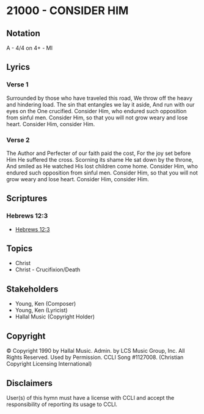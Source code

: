 # 21000 - CONSIDER HIM

## Notation

A - 4/4 on 4+ - MI

## Lyrics

### Verse 1

Surrounded by those who have traveled this road, We throw off the heavy and hindering load. The sin that entangles we lay it aside, And run with our eyes on the One crucified. Consider Him, who endured such opposition from sinful men. Consider Him, so that you will not grow weary and lose heart. Consider Him, consider Him.

### Verse 2

The Author and Perfecter of our faith paid the cost, For the joy set before Him He suffered the cross. Scorning its shame He sat down by the throne, And smiled as He watched His lost children come home. Consider Him, who endured such opposition from sinful men. Consider Him, so that you will not grow weary and lose heart. Consider Him, consider Him.


## Scriptures

### Hebrews 12:3

- [Hebrews 12:3](https://www.biblegateway.com/passage/?search=Hebrews%2012%3A3)


## Topics

- Christ
- Christ - Crucifixion/Death

## Stakeholders

- Young, Ken (Composer)
- Young, Ken (Lyricist)
- Hallal Music (Copyright Holder)

## Copyright

© Copyright 1990 by Hallal Music. Admin. by LCS Music Group, Inc. All Rights Reserved. Used by Permission. CCLI Song #1127008.
(Christian Copyright Licensing International)

## Disclaimers

User(s) of this hymn must have a license with CCLI and accept the responsibility of reporting its usage to CCLI.

